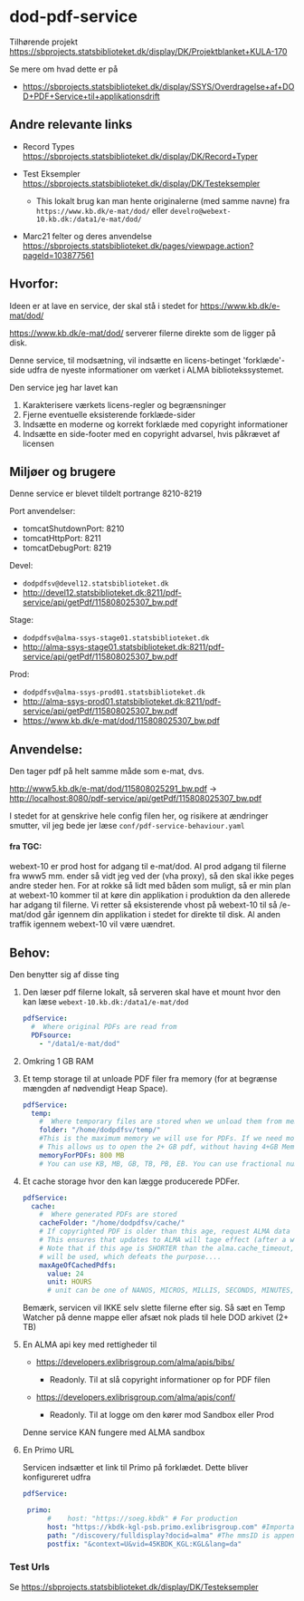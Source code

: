 dod-pdf-service
==================

Tilhørende projekt <https://sbprojects.statsbiblioteket.dk/display/DK/Projektblanket+KULA-170>

Se mere om hvad dette er på
* <https://sbprojects.statsbiblioteket.dk/display/SSYS/Overdragelse+af+DOD+PDF+Service+til+applikationsdrift>



Andre relevante links
-----------------------

* Record Types <https://sbprojects.statsbiblioteket.dk/display/DK/Record+Typer>

* Test Eksempler <https://sbprojects.statsbiblioteket.dk/display/DK/Testeksempler>
    * This lokalt brug kan man hente originalerne (med samme navne) fra `https://www.kb.dk/e-mat/dod/` eller `develro@webext-10.kb.dk:/data1/e-mat/dod/`
    
* Marc21 felter og deres anvendelse <https://sbprojects.statsbiblioteket.dk/pages/viewpage.action?pageId=103877561>



Hvorfor:
--------

Ideen er at lave en service, der skal stå i stedet for <https://www.kb.dk/e-mat/dod/>

<https://www.kb.dk/e-mat/dod/> serverer filerne direkte som de ligger på disk.

Denne service, til modsætning, vil indsætte en licens-betinget 'forklæde'-side udfra de nyeste informationer om værket i ALMA bibliotekssystemet.

Den service jeg har lavet kan

1. Karakterisere værkets licens-regler og begrænsninger
2. Fjerne eventuelle eksisterende forklæde-sider
3. Indsætte en moderne og korrekt forklæde med copyright informationer
4. Indsætte en side-footer med en copyright advarsel, hvis påkrævet af licensen


Miljøer og brugere
------------------
Denne service er blevet tildelt portrange 8210-8219

Port anvendelser:
* tomcatShutdownPort: 8210
* tomcatHttpPort: 8211
* tomcatDebugPort: 8219

Devel:
* `dodpdfsv@devel12.statsbiblioteket.dk`
* <http://devel12.statsbiblioteket.dk:8211/pdf-service/api/getPdf/115808025307_bw.pdf>

Stage:
* `dodpdfsv@alma-ssys-stage01.statsbiblioteket.dk`
* <http://alma-ssys-stage01.statsbiblioteket.dk:8211/pdf-service/api/getPdf/115808025307_bw.pdf>

Prod:
* `dodpdfsv@alma-ssys-prod01.statsbiblioteket.dk`
* <http://alma-ssys-prod01.statsbiblioteket.dk:8211/pdf-service/api/getPdf/115808025307_bw.pdf>
* <https://www.kb.dk/e-mat/dod/115808025307_bw.pdf>



Anvendelse:
-----------
Den tager pdf på helt samme måde som e-mat, dvs.

<http://www5.kb.dk/e-mat/dod/115808025291_bw.pdf>
->
<http://localhost:8080/pdf-service/api/getPdf/115808025307_bw.pdf>

I stedet for at genskrive hele config filen her, og risikere at ændringer smutter, vil jeg bede jer læse `conf/pdf-service-behaviour.yaml`

#### fra TGC:

webext-10 er prod host for adgang til e-mat/dod. Al prod adgang til filerne fra www5 mm. ender så vidt jeg ved der (vha proxy), så den skal ikke peges andre steder hen. For at rokke så lidt med båden som muligt, så er min plan at webext-10 kommer til at køre din applikation i produktion da den allerede har adgang til filerne. Vi retter så eksisterende vhost på webext-10 til så /e-mat/dod går igennem din applikation i stedet for direkte til disk. Al anden traffik igennem webext-10 vil være uændret.


Behov:
------
Den benytter sig af disse ting

1. Den læser pdf filerne lokalt, så serveren skal have et mount hvor den kan læse
   `webext-10.kb.dk:/data1/e-mat/dod`
    ```yaml
    pdfService:
      #  Where original PDFs are read from
      PDFsource:
        - "/data1/e-mat/dod"
    ```

2. Omkring 1 GB RAM
 
3. Et temp storage til at unloade PDF filer fra memory (for at begrænse mængden af nødvendigt Heap Space).  
    ```yaml
    pdfService:
      temp:
        #  Where temporary files are stored when we unload them from memopry
        folder: "/home/dodpdfsv/temp/"
        #This is the maximum memory we will use for PDFs. If we need more memory, we will use temp files in the folder above
        # This allows us to open the 2+ GB pdf, without having 4+GB Memory just for this
        memoryForPDFs: 800 MB 
        # You can use KB, MB, GB, TB, PB, EB. You can use fractional numbers, like 4.5MB. Space between number and unit is optional
    ```

4. Et cache storage hvor den kan lægge producerede PDFer.
    ```yaml
    pdfService:
      cache:
        #  Where generated PDFs are stored
        cacheFolder: "/home/dodpdfsv/cache/"
        # If copyrighted PDF is older than this age, request ALMA data and create it again
        # This ensures that updates to ALMA will tage effect (after a while)
        # Note that if this age is SHORTER than the alma.cache_timeout, the cached ALMA record
        # will be used, which defeats the purpose....
        maxAgeOfCachedPdfs:
          value: 24
          unit: HOURS
          # unit can be one of NANOS, MICROS, MILLIS, SECONDS, MINUTES, HOURS, HALF_DAYS
    ```
    Bemærk, servicen vil IKKE selv slette filerne efter sig. Så sæt en Temp Watcher på denne mappe eller afsæt nok plads til hele DOD arkivet (2+ TB)

5. En ALMA api key med rettigheder til

   * <https://developers.exlibrisgroup.com/alma/apis/bibs/>
     * Readonly. Til at slå copyright informationer op for PDF filen

   * <https://developers.exlibrisgroup.com/alma/apis/conf/>
     * Readonly. Til at logge om den kører mod Sandbox eller Prod

    Denne service KAN fungere med ALMA sandbox

6. En Primo URL
    
    Servicen indsætter et link til Primo på forklædet. Dette bliver konfigureret udfra
    
    ```yaml
    pdfService:
    
     primo:
          #    host: "https://soeg.kbdk" # For production
          host: "https://kbdk-kgl-psb.primo.exlibrisgroup.com" #Important, do not have double / between host and path
          path: "/discovery/fulldisplay?docid=alma" #The mmsID is appended here
          postfix: "&context=U&vid=45KBDK_KGL:KGL&lang=da"
    ```

### Test Urls

Se <https://sbprojects.statsbiblioteket.dk/display/DK/Testeksempler>



